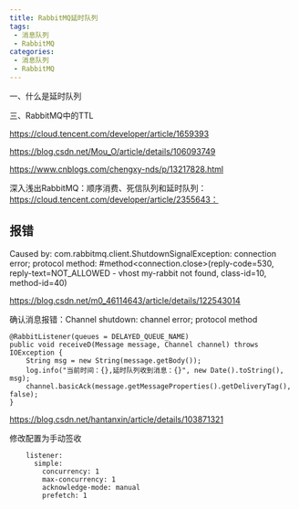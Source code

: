 ```yaml
---
title: RabbitMQ延时队列
tags:
 - 消息队列
 - RabbitMQ
categories: 
 - 消息队列
 - RabbitMQ
---
```












一、什么是延时队列









三、RabbitMQ中的TTL









https://cloud.tencent.com/developer/article/1659393

https://blog.csdn.net/Mou_O/article/details/106093749

https://www.cnblogs.com/chengxy-nds/p/13217828.html

深入浅出RabbitMQ：顺序消费、死信队列和延时队列：https://cloud.tencent.com/developer/article/2355643：







## 报错

Caused by: com.rabbitmq.client.ShutdownSignalException: connection error; protocol method: #method<connection.close>(reply-code=530, reply-text=NOT_ALLOWED - vhost my-rabbit not found, class-id=10, method-id=40)

https://blog.csdn.net/m0_46114643/article/details/122543014





确认消息报错：Channel shutdown: channel error; protocol method

```
@RabbitListener(queues = DELAYED_QUEUE_NAME)
public void receiveD(Message message, Channel channel) throws IOException {
    String msg = new String(message.getBody());
    log.info("当前时间：{},延时队列收到消息：{}", new Date().toString(), msg);
    channel.basicAck(message.getMessageProperties().getDeliveryTag(), false);
}
```

https://blog.csdn.net/hantanxin/article/details/103871321

修改配置为手动签收

~~~
    listener:
      simple:
        concurrency: 1
        max-concurrency: 1
        acknowledge-mode: manual
        prefetch: 1 
~~~

